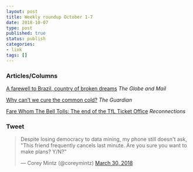 ```yaml
---
layout: post
title: Weekly roundup October 1-7
date: 2018-10-07
type: post
published: true
status: publish
categories:
- link
tags: []
---
```


### Articles/Columns

[A farewell to Brazil, country of broken dreams](https://www.theglobeandmail.com/opinion/article-a-farewell-to-brazil-country-of-broken-dreams/ "A farewell to Brazil, country of broken dreams. By Stephanie Nolen") *The Globe and Mail*

[Why can’t we cure the common cold?](https://www.theguardian.com/news/2017/oct/06/why-cant-we-cure-the-common-cold "Why can’t we cure the common cold? By Nicola Davison") *The Guardian*

[Fare Whom The Bell Tolls: The end of the TfL Ticket Office](https://www.londonreconnections.com/2018/fare-whom-the-bell-tolls-the-end-of-the-tfl-ticket-office/ "Fare Whom The Bell Tolls: The end of the TfL Ticket Office") *Reconnections*

### Tweet
<blockquote class="twitter-tweet" data-lang="en"><p lang="en" dir="ltr">Despite losing democracy to data mining, my phone still doesn&#39;t ask, &quot;This friend frequently cancels last minute. Are you sure you want to make plans? Y/N?&quot;</p>&mdash; Corey Mintz (@coreymintz) <a href="https://twitter.com/coreymintz/status/979687446416904193?ref_src=twsrc%5Etfw">March 30, 2018</a></blockquote> <script async src="https://platform.twitter.com/widgets.js" charset="utf-8"></script> 

